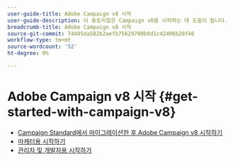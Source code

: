 ```yaml
---
user-guide-title: Adobe Campaign v8 시작
user-guide-description: 이 튜토리얼은 Campaign v8을 시작하는 데 도움이 됩니다.
breadcrumb-title: Adobe Campaign v8 시작
source-git-commit: 74485da582b2aefb75629700b9d1c42496b28f46
workflow-type: tm+mt
source-wordcount: '52'
ht-degree: 0%

---
```



# Adobe Campaign v8 시작 {#get-started-with-campaign-v8}

+ [Campaign Standard에서 마이그레이션한 후 Adobe Campaign v8 시작하기](/help/tutorial-get-started-with-acv8-migrating-from-acs/overview.md)
+ [마케터용 시작하기](/help/tutorial-get-started-with-acv8-migrating-from-acs/get-started-for-marketers.md)
+ [관리자 및 개발자용 시작하기](/help/tutorial-get-started-with-acv8-migrating-from-acs/get-started-for-administrators-developers.md)
